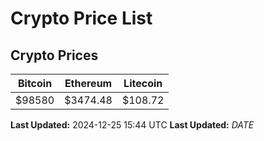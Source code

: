 # Crypto Price List

## Crypto Prices
| Bitcoin | Ethereum | Litecoin |
| ------- | -------- | -------- |
| $98580 | $3474.48 | $108.72 |
**Last Updated:** 2024-12-25 15:44 UTC
**Last Updated:** $DATE$
